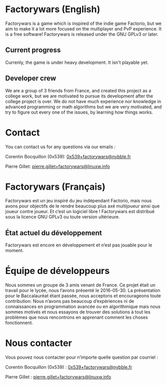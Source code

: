 # Factorywars (English) #

Factorywars is a game which is inspired of the indie game Factorio, but 
we aim to make it a lot more focused on the multiplayer and PvP 
experience. It is a free software! Factorywars is released under the
GNU GPLv3 or later.


## Current progress ##

Currenly, the game is under heavy development. It isn't playable yet.

## Developer crew ##

We are a group of 3 friends from France, and created this project as a 
college work, but we are motivated to pursue its development after the 
college project is over. We do not have much experience nor knowledge in
 advanced programming or math algorithms but we are very motivated, and 
try to figure out every one of the issues, by learning how things works.

# Contact #

You can contact us for any questions via our emails :

Corentin Bocquillon (0x539):
0x539+factorywars@nybble.fr

Pierre Gillet:
pierre.gillet+factorywars@linuxw.info

# Factorywars (Français) #

Factorywars est un jeu inspiré du jeu indépendant Factorio, mais nous avons pour
objectifs de le rendre beaucoup plus axé multijoueur ainsi que joueur
contre joueur.
Et c’est un logiciel libre ! Factorywars est distribué sous la licence GNU GPLv3
 ou toute version ultérieure.

## État actuel du développement ##

Factorywars est encore en développement et n’est pas jouable pour le moment.

# Équipe de développeurs #

Nous sommes un groupe de 3 amis venant de France. Ce projet était un travail
pour le lycée, nous l’avons présenté le 2016-05-30.
La présentation pour le Baccalauréat étant passée, nous acceptons et
encourageons toute contribution.
Nous n’avons pas beaucoup d’expériences ni de connaissances en programmation
avancée ou en algorithmique mais nous sommes motivés et nous essayons de
trouver des solutions à tout les problèmes que nous rencontrons en apprenant
comment les choses fonctionnent.

# Nous contacter #

Vous pouvez nous contacter pour n’importe quelle question par courriel :

Corentin Bocquillon (0x539) :
0x539+factorywars@nybble.fr

Pierre Gillet :
pierre.gillet+factorywars@linuxw.info
